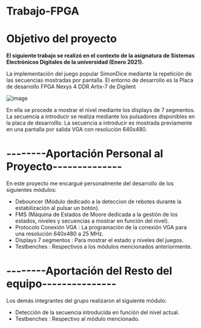 # Trabajo-FPGA
# Objetivo del proyecto
**El siguiente trabajo se realizó en el contexto de la asignatura de Sistemas Electrónicos Digitales de la universidad (Enero 2021).** 

La implementación del juego popular SimonDice mediante la repetición de las secuencias mostradas por pantalla.
El entorno de desarrollo es la Placa de desarrollo FPGA Nexys 4 DDR Artix-7 de Digilent

![image](https://user-images.githubusercontent.com/62206349/120924240-e9a0e680-c6d2-11eb-8237-0b0ce9e3bd05.png)

En ella se procede a mostrar el nivel mediante los displays de 7 segmentos. 
La secuencia a introducir se realiza mediante los pulsadores disponibles en la placa de desarrolllo.
La secuencia a introducir es mostrada previamente en una pantalla por salida VGA con resolución 640x480.

# --------Aportación Personal al Proyecto--------------
En este proyecto me encargué personalmente del desarrollo de los siguientes módulos:
- Debouncer (Módulo dedicado a la deteccion de rebotes durante la estabilización al pulsar un botón).
- FMS (Máquina de Estados de Moore dedicada a la gestión de los estados, niveles y secuencias a mostrar en función del nivel).
- Protocolo Conexión VGA : La programación de la conexión VGA para una resolución 640x480 a 25 MHz.
- Displays 7 segmentos : Para mostrar el estado y niveles del juegos.
- Testbenches : Respectivos a los módulos mencionados anteriormente.

# --------Aportación del Resto del equipo---------------
Los demás integrantes del grupo realizaron el siguiente módulo:
- Detección de la secuencia introducida en función del nivel actual.
- Testbenches : Respectivo al módulo mencionado.
